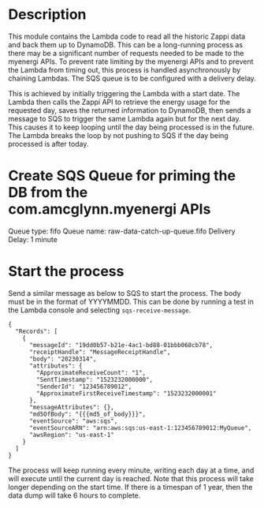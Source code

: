 # Description
This module contains the Lambda code to read all the historic Zappi data and back them up to DynamoDB. This can be a
long-running process as there may be a significant number of requests needed to be made to the myenergi APIs. To prevent
rate limiting by the myenergi APIs and to prevent the Lambda from timing out, this process is handled asynchronously by
chaining Lambdas. The SQS queue is to be configured with a delivery delay.

This is achieved by initially triggering the Lambda with a start date. The Lambda then calls the Zappi API to retrieve
the energy usage for the requested day, saves the returned information to DynamoDB, then sends a message to SQS to
trigger the same Lambda again but for the next day. This causes it to keep looping until the day being processed is in
the future. The Lambda breaks the loop by not pushing to SQS if the day being processed is after today.

# Create SQS Queue for priming the DB from the com.amcglynn.myenergi APIs
Queue type: fifo
Queue name: raw-data-catch-up-queue.fifo
Delivery Delay: 1 minute

# Start the process
Send a similar message as below to SQS to start the process. The body must be in the format of YYYYMMDD.
This can be done by running a test in the Lambda console and selecting `sqs-receive-message`.
```
{
  "Records": [
    {
      "messageId": "19dd0b57-b21e-4ac1-bd88-01bbb068cb78",
      "receiptHandle": "MessageReceiptHandle",
      "body": "20230314",
      "attributes": {
        "ApproximateReceiveCount": "1",
        "SentTimestamp": "1523232000000",
        "SenderId": "123456789012",
        "ApproximateFirstReceiveTimestamp": "1523232000001"
      },
      "messageAttributes": {},
      "md5OfBody": "{{{md5_of_body}}}",
      "eventSource": "aws:sqs",
      "eventSourceARN": "arn:aws:sqs:us-east-1:123456789012:MyQueue",
      "awsRegion": "us-east-1"
    }
  ]
}
```
The process will keep running every minute, writing each day at a time, and will execute until the current day is
reached. Note that this process will take longer depending on the start time. If there is a timespan of 1 year, then
the data dump will take 6 hours to complete.
